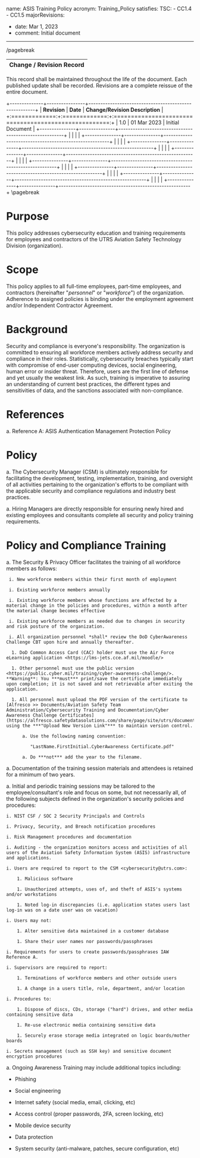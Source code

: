 name: ASIS Training Policy
acronym: Training_Policy
satisfies:
  TSC:
    - CC1.4
    - CC1.5
majorRevisions:
  - date: Mar 1, 2023
  - comment: Initial document
---

/pagebreak

|**Change / Revision Record**|
|    :----:   |

This record shall be maintained throughout the life of the document. Each published update shall be recorded. Revisions are a complete reissue of the entire document. 

+--------------+----------------+-------------------------------------------------------+
| **Revision**  |   **Date**    | **Change/Revision Description**                       |
+:=============:+:=============:+:=====================================================:+
|       1.0     | 01 Mar 2023   | Initial Document                                      |
+---------------+---------------+-------------------------------------------------------+
|               |               |                                                       |
+---------------+---------------+-------------------------------------------------------+
|               |               |                                                       |
+---------------+---------------+-------------------------------------------------------+
|               |               |                                                       |
+---------------+---------------+-------------------------------------------------------+
|               |               |                                                       |
+---------------+---------------+-------------------------------------------------------+
|               |               |                                                       |
+---------------+---------------+-------------------------------------------------------+
|               |               |                                                       |
+---------------+---------------+-------------------------------------------------------+
|               |               |                                                       |
+---------------+---------------+-------------------------------------------------------+
\pagebreak

# Purpose

This policy addresses cybersecurity education and training requirements for employees and contractors of the UTRS Aviation Safety Technology Division (organization). 

# Scope

This policy applies to all full-time employees, part-time employees, and contractors (hereinafter "*personnel*" or "*workforce*") of the organization. Adherence to assigned policies is binding under the employment agreement and/or Independent Contractor Agreement. 

# Background

Security and compliance is everyone's responsibility.  The organization is committed to ensuring all workforce members actively address security and compliance in their roles. Statistically, cybersecurity breaches typically start with compromise of end-user computing devices, social engineering, human error or insider threat. Therefore, users are the first line of defense and yet usually the weakest link. As such, training is imperative to assuring an understanding of current best practices, the different types and sensitivities of data, and the sanctions associated with non-compliance.

# References

a. Reference A: ASIS Authentication Management Protection Policy

# Policy

a. The Cybersecurity Manager (CSM) is ultimately responsible for facilitating the development, testing, implementation, training, and oversight of all activities pertaining to the organization's efforts to be compliant with the applicable security and compliance regulations and industry best practices. 

a. Hiring Managers are directly responsible for ensuring newly hired and existing employees and consultants complete all security and policy training requirements.

# Policy and Compliance Training

a. The Security & Privacy Officer facilitates the training of all workforce members as follows:

     i. New workforce members within their first month of employment
     
     i. Existing workforce members annually
     
     i. Existing workforce members whose functions are affected by a material change in the policies and procedures, within a month after the material change becomes effective
     
     i. Existing workforce members as needed due to changes in security and risk posture of the organization.

     i. All organization personnel *shall* review the DoD CyberAwareness Challenge CBT upon hire and annually thereafter. 

      1. DoD Common Access Card (CAC) holder must use the Air Force eLearning application <https://lms-jets.cce.af.mil/moodle/>

      1. Other personnel must use the public version <https://public.cyber.mil/training/cyber-awareness-challenge/>. **Warning**: You ***must*** print/save the certificate immediately upon completion; it is not saved and not retrievable after exiting the application.

      1. All personnel must upload the PDF version of the certificate to [Alfresco >> Documents/Aviation Safety Team Administration/Cybersecurity Training and Documentation/Cyber Awareness Challenge Certificates](https://alfresco.safetydatasolutions.com/share/page/site/utrs/documentlibrary#filter=path%7C%2FAviation%2520Safety%2520Team%2520Administration%2FCybersecurity%2520Training%2520and%2520Documentation%2FCybersecurity%2520Training%2520Documentation%2FCyber%2520Awareness%2520Challenge%2520Certificates%7C&page=1) using the ***"Upload New Version Link"*** to maintain version control. 

          a. Use the following naming convention:  

             "LastName.FirstInitial.CyberAwareness Certificate.pdf"

          a. Do ***not*** add the year to the filename. 

a. Documentation of the training session materials and attendees is retained for a minimum of two years.

a. Initial and periodic training sessions may be tailored to the employee/consultant's role and focus on some, but not necessarily all, of the following subjects defined in the organization's security policies and procedures:

    i. NIST CSF / SOC 2 Security Principals and Controls

    i. Privacy, Security, and Breach notification procedures

    i. Risk Management procedures and documentation

    i. Auditing - the organization monitors access and activities of all users of the Aviation Safety Information System (ASIS) infrastructure and applications.

    i. Users are required to report to the CSM <cybersecurity@utrs.com>:

        1. Malicious software
     
        1. Unauthorized attempts, uses of, and theft of ASIS's systems and/or workstations
     
        1. Noted log-in discrepancies (i.e. application states users last log-in was on a date user was on vacation)

    i. Users may not:

        1. Alter sensitive data maintained in a customer database

        1. Share their user names nor passwords/passphrases

    i. Requirements for users to create passwords/passphrases IAW Reference A.

    i. Supervisors are required to report:

        1. Terminations of workforce members and other outside users

        1. A change in a users title, role, department, and/or location
    
    i. Procedures to:

        1. Dispose of discs, CDs, storage ("hard") drives, and other media containing sensitive data

        1. Re-use electronic media containing sensitive data

        1. Securely erase storage media integrated on logic boards/mother boards 

    i. Secrets management (such as SSH key) and sensitive document encryption procedures

a. Ongoing Awareness Training may include additional topics including: 

- Phishing

- Social engineering

- Internet safety (social media, email, clicking, etc)

- Access control (proper passwords, 2FA, screen locking, etc)

- Mobile device security

- Data protection

- System security (anti-malware, patches, secure configuration, etc)




